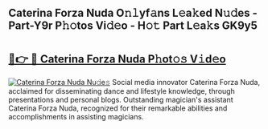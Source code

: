 ## Caterina Forza Nuda O𝚗𝚕yf𝚊ns L𝚎a𝚔ed N𝚞𝚍es - Part-Y9r P𝚑𝚘tos Vi𝚍𝚎o - H𝚘𝚝 Part L𝚎a𝚔s GK9y5

# <h2><a href="http://kfbm07z.oniu.top/?m=Caterina+Forza+Nuda">🔗👉 🔴 Caterina Forza Nuda P𝚑ot𝚘𝚜 V𝚒d𝚎o</a></h2>

[![Caterina Forza Nuda Nu𝚍e𝚜](https://i.imgur.com/0qMVB7G.gif)](http://kfbm07z.oniu.top/?m=Caterina+Forza+Nuda)
Social media innovator Caterina Forza Nuda, acclaimed for disseminating dance and lifestyle knowledge, through presentations and personal blogs. Outstanding magician's assistant Caterina Forza Nuda, recognized for their remarkable abilities and accomplishments in assisting magicians.  
